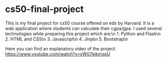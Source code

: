 # cs50-final-project
This is my final project for cs50 course offered on edx by Harvard. It is a web application where students can calculate their cgpa/gpa.
I used several technologies while preparing this project which are:\n
    1. Python and Flask\n
    2. HTML and CSS\n
    3. Javascript\n
    4. Jinja\n
    5. Bootstrap\n

Here you can find an explanatory video of the project.
https://www.youtube.com/watch?v=xWG7eikmqsU
